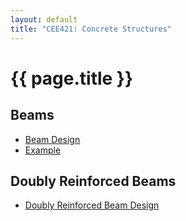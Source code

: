 ```yaml
---
layout: default
title: "CEE421: Concrete Structures"
---
```



<div markdown="1">

# {{ page.title }}
## Beams
* [Beam Design](/CEE421/Main.pdf)
* [Example](/CEE421/Examples/Design1/Main.pdf)

## Doubly Reinforced Beams
* [Doubly Reinforced Beam Design](/CEE421/Main.pdf)

</div>